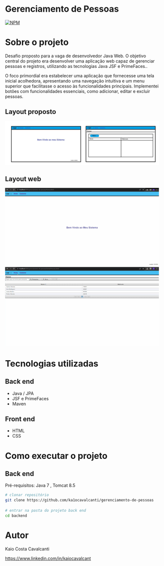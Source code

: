 # Gerenciamento de Pessoas 
[![NPM](https://img.shields.io/npm/l/react)](https://github.com/ka1ocavalcanti/gerenciamento-de-pessoas/blob/main/LICENSE) 

# Sobre o projeto

Desafio proposto para a vaga de desenvolvedor Java Web. O objetivo central do projeto era desenvolver uma aplicação web capaz de gerenciar pessoas e registros, utilizando as tecnologias Java JSF e PrimeFaces..

O foco primordial era estabelecer uma aplicação que fornecesse uma tela inicial acolhedora, apresentando uma navegação intuitiva e um menu superior que facilitasse o acesso às funcionalidades principais. Implementei botões com funcionalidades essenciais, como adicionar, editar e excluir pessoas.

## Layout proposto
![Layout 1](https://github.com/ka1ocavalcanti/gerenciamento-de-pessoas/blob/main/assets/img1.jpeg)

## Layout web
![Web 1](https://github.com/ka1ocavalcanti/gerenciamento-de-pessoas/blob/main/assets/img2.png)
![Web 2](https://github.com/ka1ocavalcanti/gerenciamento-de-pessoas/blob/main/assets/img3.png)

# Tecnologias utilizadas
## Back end
- Java / JPA
- JSF e PrimeFaces
- Maven
## Front end
- HTML 
- CSS

# Como executar o projeto

## Back end
Pré-requisitos: Java 7 , Tomcat 8.5

```bash
# clonar repositório
git clone https://github.com/ka1ocavalcanti/gerenciamento-de-pessoas

# entrar na pasta do projeto back end
cd backend

```

# Autor

Kaio Costa Cavalcanti

https://www.linkedin.com/in/kaiocavalcant
